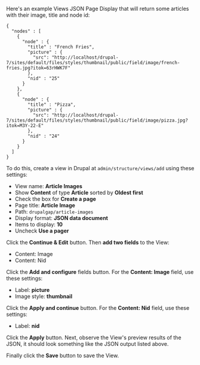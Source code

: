 Here's an example Views JSON Page Display that will return some articles with their image, title and node id:

```
{
  "nodes" : [
    {
      "node" : {
        "title" : "French Fries",
        "picture" : {
          "src": "http://localhost/drupal-7/sites/default/files/styles/thumbnail/public/field/image/french-fries.jpg?itok=63rHWK7F"
        },
        "nid" : "25"
      }
    },
    {
      "node" : {
        "title" : "Pizza",
        "picture" : {
          "src": "http://localhost/drupal-7/sites/default/files/styles/thumbnail/public/field/image/pizza.jpg?itok=M3Y-22-E"
        },
        "nid" : "24"
      }
    }
  ]
}
```

To do this, create a view in Drupal at `admin/structure/views/add` using these settings:

- View name: **Article Images**
- Show **Content** of type **Article** sorted by **Oldest first**
- Check the box for **Create a page**
- Page title: **Article Image**
- Path: `drupalgap/article-images`
- Display format: **JSON data document**
- Items to display: **10**
- Uncheck **Use a pager**

Click the **Continue & Edit** button. Then **add two fields** to the View:

- Content: Image
- Content: Nid

Click the **Add and configure** fields button. For the **Content: Image** field, use these settings:

- Label: **picture**
- Image style: **thumbnail**

Click the **Apply and continue** button. For the **Content: Nid** field, use these settings:

- Label: **nid**

Click the **Apply** button. Next, observe the View's preview results of the JSON, it should look something like the JSON output listed above.

Finally click the **Save** button to save the View.